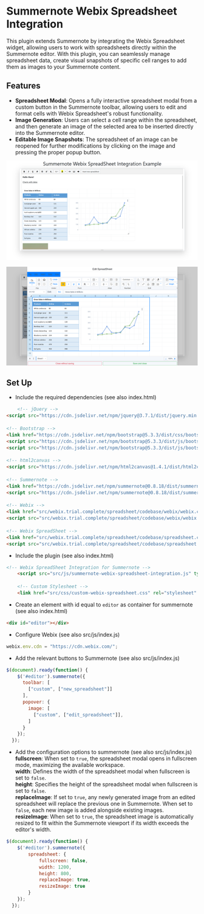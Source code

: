 # Summernote Webix Spreadsheet Integration

This plugin extends Summernote by integrating the Webix Spreadsheet widget, allowing users to work with 
spreadsheets directly within the Summernote editor. With this plugin, you can seamlessly manage spreadsheet data, 
create visual snapshots of specific cell ranges to add them as images to your Summernote content.

## Features

- **Spreadsheet Modal**: Opens a fully interactive spreadsheet modal from a custom button in the Summernote toolbar, 
allowing users to edit and format cells with Webix Spreadsheet's robust functionality.
- **Image Generation**: Users can select a cell range within the spreadsheet, and then generate an image of the 
selected area to be inserted directly into the Summernote editor.
- **Editable Image Snapshots**: The spreadsheet of an image can be reopened for further modifications by clicking on
the image and pressing the proper popup button.

![Summernote](docs/summernote.png)

![Spreadsheet](docs/spreadsheet.png)

## Set Up

- Include the required dependencies (see also index.html)
```html
    <!-- jQuery -->
<script src="https://cdn.jsdelivr.net/npm/jquery@3.7.1/dist/jquery.min.js"></script>

<!-- Bootstrap -->
<link href="https://cdn.jsdelivr.net/npm/bootstrap@5.3.3/dist/css/bootstrap.min.css" rel="stylesheet">
<script src="https://cdn.jsdelivr.net/npm/bootstrap@5.3.3/dist/js/bootstrap.min.js"></script>
<script src="https://cdn.jsdelivr.net/npm/bootstrap@5.3.3/dist/js/bootstrap.bundle.min.js"></script>

<!-- html2canvas -->
<script src="https://cdn.jsdelivr.net/npm/html2canvas@1.4.1/dist/html2canvas.min.js"></script>

<!-- Summernote -->
<link href="https://cdn.jsdelivr.net/npm/summernote@0.8.18/dist/summernote-bs4.min.css" rel="stylesheet" type="text/css">
<script src="https://cdn.jsdelivr.net/npm/summernote@0.8.18/dist/summernote-bs4.min.js" type="text/javascript" charset="utf-8"></script>

<!-- Webix -->
<link href="src/webix.trial.complete/spreadsheet/codebase/webix/webix.css?v=10.2.4" rel="stylesheet" type="text/css">
<script src="src/webix.trial.complete/spreadsheet/codebase/webix/webix.js?v=10.2.4" type="text/javascript" charset="utf-8"></script>

<!-- Webix SpreadSheet -->
<link href="src/webix.trial.complete/spreadsheet/codebase/spreadsheet.css?v=10.2.4" rel="stylesheet" type="text/css">
<script src="src/webix.trial.complete/spreadsheet/codebase/spreadsheet.js?v=10.2.4" type="text/javascript" charset="utf-8"></script>
```

- Include the plugin (see also index.html)
```html
<!-- Webix SpreadSheet Integration for Summernote -->
    <script src="src/js/summernote-webix-spreadsheet-integration.js" type="text/javascript" charset="UTF-8"></script>

    <!-- Custom Stylesheet -->
    <link href="src/css/custom-webix-spreadsheet.css" rel="stylesheet" type="text/css">
```

- Create an element with id equal to `editor` as container for summernote (see also index.html)
```html
<div id="editor"></div>
```

- Configure Webix (see also src/js/index.js)
```javascript
webix.env.cdn = "https://cdn.webix.com/"; 
```

- Add the relevant buttons to Summernote (see also src/js/index.js)
```javascript
$(document).ready(function() {
    $('#editor').summernote({
      toolbar: [
        ["custom", ["new_spreadsheet"]]
      ],
      popover: {
        image: [
          ["custom", ["edit_spreadsheet"]],
        ]
      }
    });
  });
```

- Add the configuration options to summernote (see also src/js/index.js)  
**fullscreen**: When set to `true`, the spreadsheet modal opens in fullscreen mode, maximizing the available workspace.  
**width**: Defines the width of the spreadsheet modal when fullscreen is set to `false`.   
**height**: Specifies the height of the spreadsheet modal when fullscreen is set to `false`.  
**replaceImage**: If set to `true`, any newly generated image from an edited spreadsheet will replace the previous one in 
Summernote. When set to `false`, each new image is added alongside existing images.  
**resizeImage**: When set to `true`, the spreadsheet image is automatically resized to fit within the Summernote viewport 
if its width exceeds the editor's width.  

```javascript
$(document).ready(function() {
    $('#editor').summernote({
        spreadsheet: {
            fullscreen: false,
            width: 1200,
            height: 800,
            replaceImage: true,
            resizeImage: true
        }
    });
  });
```